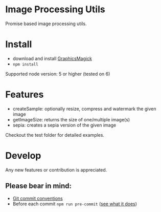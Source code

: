# Image Processing Utils
Promise based image processing utils.

# Install
* download and install [GraphicsMagick](http://www.graphicsmagick.org/)
* `npm install`

Supported node version: 5 or higher (tested on 6)

# Features
* createSample: optionally resize, compress and watermark the given image
* getImageSize: returns the size of one/multiple image(s)
* sepia: creates a sepia version of the given image

Checkout the test folder for detailed examples.

# Develop
Any new features or contribution is appreciated.

## Please bear in mind:
* [Git commit conventions](https://github.com/conventional-changelog)
* Before each commit `npm run pre-commit` ([see what it does](https://github.com/urbanjs/tools))

